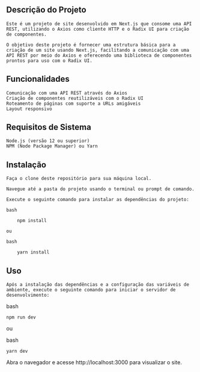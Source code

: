 ## Descrição do Projeto

    Este é um projeto de site desenvolvido em Next.js que consome uma API REST, utilizando o Axios como cliente HTTP e o Radix UI para criação de componentes.

    O objetivo deste projeto é fornecer uma estrutura básica para a criação de um site usando Next.js, facilitando a comunicação com uma API REST por meio do Axios e oferecendo uma biblioteca de componentes prontos para uso com o Radix UI.
## Funcionalidades

    Comunicação com uma API REST através do Axios
    Criação de componentes reutilizáveis com o Radix UI
    Roteamento de páginas com suporte a URLs amigáveis
    Layout responsivo
## Requisitos de Sistema

    Node.js (versão 12 ou superior)
    NPM (Node Package Manager) ou Yarn

## Instalação

    Faça o clone deste repositório para sua máquina local.

    Navegue até a pasta do projeto usando o terminal ou prompt de comando.

    Execute o seguinte comando para instalar as dependências do projeto:

    bash

        npm install

    ou

    bash

        yarn install

## Uso

    Após a instalação das dependências e a configuração das variáveis de ambiente, execute o seguinte comando para iniciar o servidor de desenvolvimento:

bash

    npm run dev

ou

bash

    yarn dev

Abra o navegador e acesse http://localhost:3000 para visualizar o site.
